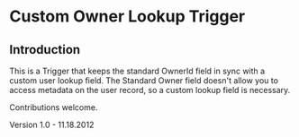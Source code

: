 Custom Owner Lookup Trigger
============================================

Introduction
------------
This is a Trigger that keeps the standard OwnerId field in sync with a custom user lookup field.
The Standard Owner field doesn't allow you to access metadata on the user record, so a custom lookup field is necessary.

Contributions welcome.

Version 1.0 - 11.18.2012
